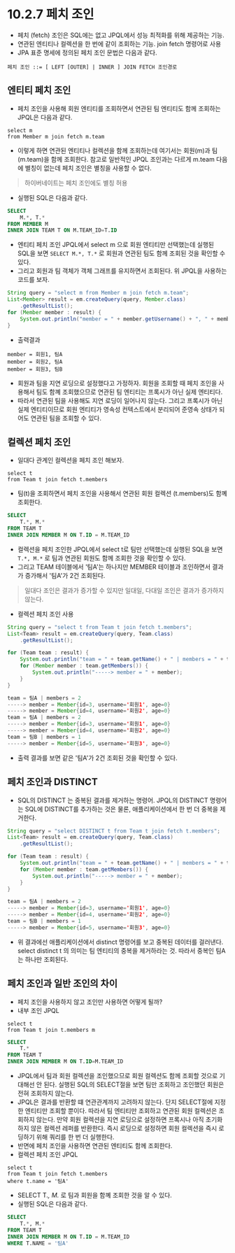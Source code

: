 # 10.2.7 페치 조인
- 페치 (fetch) 조인은 SQL에는 없고 JPQL에서 성능 최적화를 위해 제공하는 기능.
- 연관된 엔티티나 컬렉션을 한 번에 같이 조회하는 기능. join fetch 명령어로 사용
- JPA 표준 명세에 정의된 페치 조인 문법은 다음과 같다.
```text
페치 조인 ::= [ LEFT [OUTER] | INNER ] JOIN FETCH 조인경로
```

## 엔티티 페치 조인
- 페치 조인을 사용해 회원 엔티티를 조회하면서 연관된 팀 엔티티도 함께 조회하는 JPQL은 다음과 같다.
```jpaql
select m
from Member m join fetch m.team
```
- 이렇게 하면 연관된 엔티티나 컬렉션을 함께 조회하는데 여기서는 회원(m)과 팀(m.team)을 함께 조회한다. 참고로 일반적인 JPQL 조인과는 다르게 m.team 다음에 별칭이 없는데 페치 조인은 별칭을 사용할 수 없다.
> 하이버네이트는 페치 조인에도 별칭 허용
- 실행된 SQL은 다음과 같다.
```sql
SELECT 
    M.*, T.*
FROM MEMBER M 
INNER JOIN TEAM T ON M.TEAM_ID=T.ID
```
- 엔티티 페치 조인 JPQL에서 select m 으로 회원 엔티티만 선택했는데 실행된 SQL을 보면 `SELECT M.*, T.*` 로 회원과 연관된 팀도 함께 조회된 것을 확인할 수 있다.
- 그리고 회원과 팀 객체가 객체 그래프를 유지하면서 조회된다. 위 JPQL을 사용하는 코드를 보자.
```java
String query = "select m from Member m join fetch m.team";
List<Member> result = em.createQuery(query, Member.class)
    .getResultList();
for (Member member : result) {
    System.out.println("member = " + member.getUsername() + ", " + member.getTeam().getName());
}
```
- 출력결과
```text
member = 회원1, 팀A
member = 회원2, 팀A
member = 회원3, 팀B
```
- 회원과 팀을 지연 로딩으로 설정했다고 가정하자. 회원을 조회할 때 페치 조인을 사용해서 팀도 함꼐 조회했으므로 연관된 팀 엔티티는 프록시가 아닌 실제 엔티티다.
- 따라서 연관된 팀을 사용해도 지연 로딩이 일어나지 않는다. 그리고 프록시가 아닌 실제 엔티티이므로 회원 엔티티가 영속성 컨텍스트에서 분리되어 준영속 상태가 되어도 연관된 팀을 조회할 수 있다.

## 컬렉션 페치 조인
- 일대다 관계인 컬렉션을 페치 조인 해보자.
```jpaql
select t
from Team t join fetch t.members
```
- 팀(t)을 조회하면서 페치 조인을 사용해서 연관된 회원 컬렉션 (t.members)도 함꼐 조회한다.
```sql
SELECT 
    T.*, M.*
FROM TEAM T
INNER JOIN MEMBER M ON T.ID = M.TEAM_ID
```
- 컬렉션을 페치 조인한 JPQL에서 select t로 팀만 선택했는데 실행된 SQL을 보면 `T.*, M.*` 로 팀과 연관된 회원도 함께 조회한 것을 확인할 수 있다.
- 그리고 TEAM 테이블에서 '팀A'는 하나지만 MEMBER 테이블과 조인하면서 결과가 증가해서 '팀A'가 2건 조회된다. 
> 일대다 조인은 결과가 증가할 수 있지만 일대일, 다대일 조인은 결과가 증가하지 않는다.
- 컬렉션 페치 조인 사용
```java
String query = "select t from Team t join fetch t.members";
List<Team> result = em.createQuery(query, Team.class)
    .getResultList();

for (Team team : result) {
    System.out.println("team = " + team.getName() + " | members = " + team.getMembers().size());
    for (Member member : team.getMembers()) {
        System.out.println("-----> member = " + member);
    }
}
```
```java
team = 팀A | members = 2
-----> member = Member{id=3, username='회원1', age=0}
-----> member = Member{id=4, username='회원2', age=0}
team = 팀A | members = 2
-----> member = Member{id=3, username='회원1', age=0}
-----> member = Member{id=4, username='회원2', age=0}
team = 팀B | members = 1
-----> member = Member{id=5, username='회원3', age=0}
```
- 출력 결과를 보면 같은 '팀A'가 2건 조회된 것을 확인할 수 있다.

## 페치 조인과 DISTINCT
- SQL의 DISTINCT 는 중복된 결과를 제거하는 명령어. JPQL의 DISTINCT 명령어는 SQL에 DISTINCT를 추가하는 것은 물론, 애플리케이션에서 한 번 더 중복을 제거한다.
```java
String query = "select DISTINCT t from Team t join fetch t.members";
List<Team> result = em.createQuery(query, Team.class)
    .getResultList();

for (Team team : result) {
    System.out.println("team = " + team.getName() + " | members = " + team.getMembers().size());
    for (Member member : team.getMembers()) {
        System.out.println("-----> member = " + member);
    }
}
```
```java
team = 팀A | members = 2
-----> member = Member{id=3, username='회원1', age=0}
-----> member = Member{id=4, username='회원2', age=0}
team = 팀B | members = 1
-----> member = Member{id=5, username='회원3', age=0}
```
- 위 결과에선 애플리케이션에서 distinct 명령어를 보고 중복된 데이터를 걸러낸다. select distinct t 의 의미는 팀 엔티티의 중복을 제거하라는 것. 따라서 중복인 팀A는 하나만 조회된다.

## 페치 조인과 일반 조인의 차이
- 페치 조인을 사용하지 않고 조인만 사용하면 어떻게 될까?
- 내부 조인 JPQL
```jpaql
select t
from Team t join t.members m
```
```sql
SELECT
    T.*
FROM TEAM T
INNER JOIN MEMBER M ON T.ID=M.TEAM_ID
```
- JPQL에서 팀과 회원 컬렉션을 조인했으므로 회원 컬렉션도 함께 조회할 것으로 기대해선 안 된다. 실행된 SQL의 SELECT절을 보면 팀만 조회하고 조인했던 회원은 전혀 조회하지 않는다.
- JPQL은 결과를 반환할 떄 연관관계까지 고려하지 않는다. 단지 SELECT절에 지정한 엔티티만 조회할 뿐이다. 따라서 팀 엔티티만 조회하고 연관된 회원 컬렉션은 조회하지 않는다. 만약 회원 컬렉션을 지연 로딩으로
설정하면 프록시나 아직 초기화하지 않은 컬렉션 레퍼를 반환한다. 즉시 로딩으로 설정하면 회원 컬렉션을 즉시 로딩하기 위해 쿼리를 한 번 더 실행한다.
- 반면에 페치 조인을 사용하면 연관된 엔티티도 함께 조회한다.
- 컬렉션 페치 조인 JPQL
```jpaql
select t
from Team t join fetch t.members
where t.name = '팀A'
```
- SELECT T.*, M.* 로 팀과 회원을 함꼐 조회한 것을 알 수 있다.
- 실행된 SQL은 다음과 같다.
```sql
SELECT 
    T.*, M.*
FROM TEAM T
INNER JOIN MEMBER M ON T.ID = M.TEAM_ID
WHERE T.NAME = '팀A'
```
